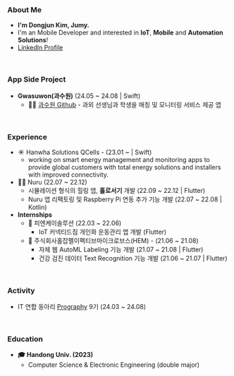 ### About Me
- **I'm Dongjun Kim, Jumy.**
- I'm an Mobile Developer and interested in **IoT**, **Mobile** and **Automation Solutions**!
- [LinkedIn Profile](https://www.linkedin.com/in/dongjun-kim-ab3a79255/)
<br>

### App Side Project
- **Gwasuwon(과수원)** (24.05 ~ 24.08 | Swift)
  - 🧑‍🏫 [과수원 Github](https://github.com/prography-team8/gwasuwon-ios) - 과외 선생님과 학생을 매칭 및 모니터링 서비스 제공 앱
<br>

### Experience
- ☀️ Hanwha Solutions QCells - (23.01 ~  | Swift)
  - working on smart energy management and monitoring apps to provide global customers with total energy solutions and installers with improved connectivity.
- 🧑‍🌾 Nuru (22.07 ~ 22.12)
  - 시뮬레이션 형식의 힐링 앱, **홀로서기** 개발 (22.09 ~ 22.12 | Flutter)
  - Nuru 앱 리팩토링 및 Raspberry Pi 연동 추가 기능 개발 (22.07 ~ 22.08 | Kotlin)
- **Internships**
  - 💪 피엔케이솔루션 (22.03 ~ 22.06)
    - IoT 커넥티드짐 개인화 운동관리 앱 개발 (Flutter)
  - 🦠 주식회사홀잡펠이펙티브마이크로브스(HEM) - (21.06 ~ 21.08)
    - 자체 웹 AutoML Labeling 기능 개발 (21.07 ~ 21.08 | Flutter)
    - 건강 검진 데이터 Text Recognition 기능 개발 (21.06 ~ 21.07 | Flutter)
<br>

### Activity
- IT 연합 동아리 [Prography](https://prography.org/) 9기 (24.03 ~ 24.08)  
<br>

### Education
- **🎓 Handong Univ. (2023)**
  - Computer Science & Electronic Engineering (double major)
<br>
